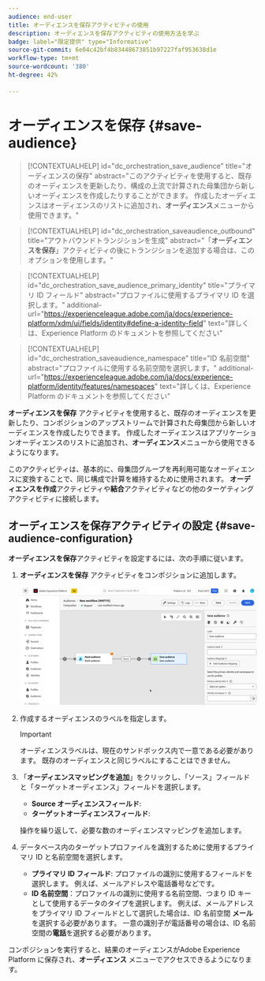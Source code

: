 ```yaml
---
audience: end-user
title: オーディエンスを保存アクティビティの使用
description: オーディエンスを保存アクティビティの使用方法を学ぶ
badge: label="限定提供" type="Informative"
source-git-commit: 6e04c42bf4b83448673851b97227faf953638d1e
workflow-type: tm+mt
source-wordcount: '380'
ht-degree: 42%

---
```



# オーディエンスを保存 {#save-audience}

>[!CONTEXTUALHELP]
>id="dc_orchestration_save_audience"
>title="オーディエンスの保存"
>abstract="このアクティビティを使用すると、既存のオーディエンスを更新したり、構成の上流で計算された母集団から新しいオーディエンスを作成したりすることができます。 作成したオーディエンスはオーディエンスのリストに追加され、**オーディエンス**&#x200B;メニューから使用できます。"

>[!CONTEXTUALHELP]
>id="dc_orchestration_saveaudience_outbound"
>title="アウトバウンドトランジションを生成"
>abstract="「**オーディエンスを保存**」アクティビティの後にトランジションを追加する場合は、このオプションを使用します。"

>[!CONTEXTUALHELP]
>id="dc_orchestration_save_audience_primary_identity"
>title="プライマリ ID フィールド"
>abstract="プロファイルに使用するプライマリ ID を選択します。"
>additional-url="https://experienceleague.adobe.com/ja/docs/experience-platform/xdm/ui/fields/identity#define-a-identity-field" text="詳しくは、Experience Platform のドキュメントを参照してください"

>[!CONTEXTUALHELP]
>id="dc_orchestration_saveaudience_namespace"
>title="ID 名前空間"
>abstract="プロファイルに使用する名前空間を選択します。"
>additional-url="https://experienceleague.adobe.com/ja/docs/experience-platform/identity/features/namespaces" text="詳しくは、Experience Platform のドキュメントを参照してください"

**オーディエンスを保存** アクティビティを使用すると、既存のオーディエンスを更新したり、コンポジションのアップストリームで計算された母集団から新しいオーディエンスを作成したりできます。 作成したオーディエンスはアプリケーションオーディエンスのリストに追加され、**オーディエンス**&#x200B;メニューから使用できるようになります。

このアクティビティは、基本的に、母集団グループを再利用可能なオーディエンスに変換することで、同じ構成で計算を維持するために使用されます。 **オーディエンスを作成**&#x200B;アクティビティや&#x200B;**結合**&#x200B;アクティビティなどの他のターゲティングアクティビティに接続します。

## オーディエンスを保存アクティビティの設定 {#save-audience-configuration}

**オーディエンスを保存**&#x200B;アクティビティを設定するには、次の手順に従います。

1. **オーディエンスを保存** アクティビティをコンポジションに追加します。

   ![](../assets/save-audience.png)

1. 作成するオーディエンスのラベルを指定します。

   >[!IMPORTANT]
   >
   >オーディエンスラベルは、現在のサンドボックス内で一意である必要があります。 既存のオーディエンスと同じラベルにすることはできません。

1. 「**オーディエンスマッピングを追加**」をクリックし、「ソース」フィールドと「ターゲットオーディエンス」フィールドを選択します。

   * **Source オーディエンスフィールド**:
   * **ターゲットオーディエンスフィールド**:

   操作を繰り返して、必要な数のオーディエンスマッピングを追加します。

1. データベース内のターゲットプロファイルを識別するために使用するプライマリ ID と名前空間を選択します。

   * **プライマリ ID フィールド**: プロファイルの識別に使用するフィールドを選択します。 例えば、メールアドレスや電話番号などです。
   * **ID 名前空間**：プロファイルの識別に使用する名前空間、つまり ID キーとして使用するデータのタイプを選択します。 例えば、メールアドレスをプライマリ ID フィールドとして選択した場合は、ID 名前空間 **メール** を選択する必要があります。 一意の識別子が電話番号の場合は、ID 名前空間の&#x200B;**電話**&#x200B;を選択する必要があります。

コンポジションを実行すると、結果のオーディエンスがAdobe Experience Platform <!-- to check--> に保存され、**オーディエンス** メニューでアクセスできるようになります。

<!--

## Example{#save-audience-example}

The following example illustrates a simple audience update from targeting. A scheduler is added to run the workflow once a month. A query recovers all the profiles subscribed to the different application services available. The **Save audience** activity updates the audience by deleting profiles that have unsubscribed from the service since the last workflow execution and by adding the newly subscribed profiles.
-->
